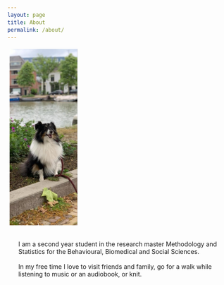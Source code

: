 ```yaml
---
layout: page
title: About
permalink: /about/
---
```


<style type="text/css">
 * {
    padding:0;
    margin:0;
}
.iconDetails {
    margin:0;
    float:left;
    vertical-align: middle;
    height:400px;
}
.container {
    width:100%;
    height:auto;
    padding:1%;
}
.text {
    float:left;
    margin:20px;
}

</style>

<div class='container'>
    <img src="img_dog.jpeg" alt="My adorable dog!" class='iconDetails' />
    <div class="text">
        <p>
            I am a second year student in the research master Methodology and Statistics for the Behavioural, Biomedical and Social         Sciences. 
            <br>
            <br>
            In my free time I love to visit friends and family, go for a walk while listening to music or an audiobook, or knit. 
        </p>
    </div>
</div>
